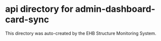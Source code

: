 # api directory for admin-dashboard-card-sync

This directory was auto-created by the EHB Structure Monitoring System.